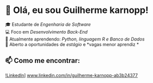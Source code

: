 # 👋 Olá, eu sou Guilherme karnopp!

🎓 Estudante de *Engenharia de Software*  
💻 Foco em *Desenvolvimento Back-End*  
🌱 Atualmente aprendendo: *Python, linguagem R e Banco de Dados*  
🚀 Aberto a oportunidades de *estágio* e *vagas menor aprendiz *

## 📫 Como me encontrar:
[!LinkedIn](https://img.shields.io/badge/LinkedIn-000?style=for-the-badge&logo=linkedin&logoColor=0A66C2)] www.linkedin.com/in/guilherme-karnopp-ab3b24377

